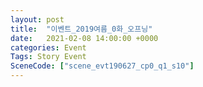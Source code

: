 ```yaml
---
layout: post
title:  "이벤트_2019여름_0화_오프닝"
date:   2021-02-08 14:00:00 +0000
categories: Event
Tags: Story Event
SceneCode: ["scene_evt190627_cp0_q1_s10"]
---
```


